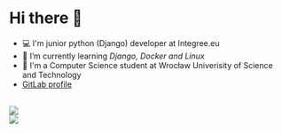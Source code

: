 # Hi there 👋

- :computer: I'm junior python (Django) developer at Integree.eu
- :eyes: I’m currently learning *Django, Docker and Linux* 
- :school: I'm a Computer Science student at Wrocław Univerisity of Science and Technology
- <a href="https://gitlab.com/rejmento">GitLab profile</a>

<br />
<img align="center" src="https://github-readme-stats.vercel.app/api?username=arturrejment&&show_icons=true&count_private=true&theme=onedark" />
<br />
<img src="https://github-readme-streak-stats.herokuapp.com?user=arturrejment&theme=onedark" />
